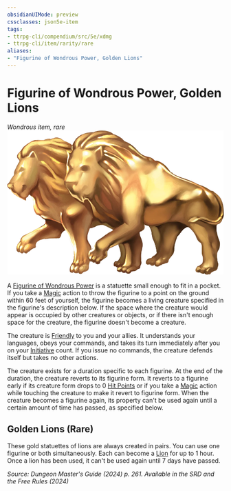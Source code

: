 ```yaml
---
obsidianUIMode: preview
cssclasses: json5e-item
tags:
- ttrpg-cli/compendium/src/5e/xdmg
- ttrpg-cli/item/rarity/rare
aliases: 
- "Figurine of Wondrous Power, Golden Lions"
---
```

# Figurine of Wondrous Power, Golden Lions
*Wondrous item, rare*  
![](Інструменти%20ДМ/CLI/items/img/figurine-of-wondrous-power-golden-lions.webp#right)


A [Figurine of Wondrous Power](Інструменти%20ДМ/CLI/items/figurine-of-wondrous-power-xdmg.md) is a statuette small enough to fit in a pocket. If you take a [Magic](Інструменти%20ДМ/CLI/rules/actions.md#Magic) action to throw the figurine to a point on the ground within 60 feet of yourself, the figurine becomes a living creature specified in the figurine's description below. If the space where the creature would appear is occupied by other creatures or objects, or if there isn't enough space for the creature, the figurine doesn't become a creature.

The creature is [Friendly](Інструменти%20ДМ/CLI/rules/variant-rules/friendly-attitude-xphb.md) to you and your allies. It understands your languages, obeys your commands, and takes its turn immediately after you on your [Initiative](Інструменти%20ДМ/CLI/rules/variant-rules/initiative-xphb.md) count. If you issue no commands, the creature defends itself but takes no other actions.

The creature exists for a duration specific to each figurine. At the end of the duration, the creature reverts to its figurine form. It reverts to a figurine early if its creature form drops to 0 [Hit Points](Інструменти%20ДМ/CLI/rules/variant-rules/hit-points-xphb.md) or if you take a [Magic](Інструменти%20ДМ/CLI/rules/actions.md#Magic) action while touching the creature to make it revert to figurine form. When the creature becomes a figurine again, its property can't be used again until a certain amount of time has passed, as specified below.

## Golden Lions (Rare)

These gold statuettes of lions are always created in pairs. You can use one figurine or both simultaneously. Each can become a [Lion](Інструменти%20ДМ/CLI/bestiary/beast/lion-xmm.md) for up to 1 hour. Once a lion has been used, it can't be used again until 7 days have passed.

*Source: Dungeon Master's Guide (2024) p. 261. Available in the <span title='Systems Reference Document (5.2)'>SRD</span> and the Free Rules (2024)*